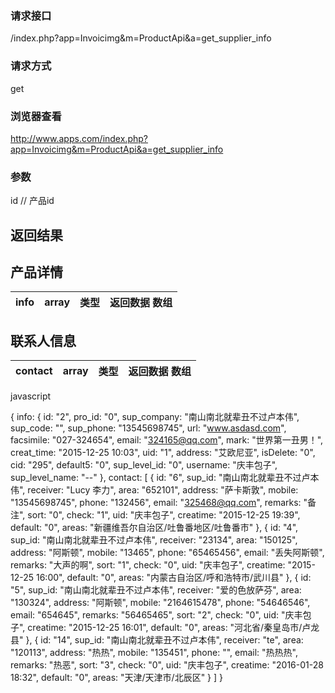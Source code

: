 ### **请求接口**
/index.php?app=Invoicimg&m=ProductApi&a=get_supplier_info


### **请求方式**
get

### **浏览器查看**
http://www.apps.com/index.php?app=Invoicimg&m=ProductApi&a=get_supplier_info

### **参数**
id // 产品id





## 返回结果
## 产品详情
|info|array | 类型 | 返回数据 数组|
|----|----|----|-----|


## 联系人信息
|contact|array | 类型 | 返回数据 数组|
|----|----|----|-----|

javascript

{
info: {
id: "2",
pro_id: "0",
sup_company: "南山南北就辈丑不过卢本伟",
sup_code: "",
sup_phone: "13545698745",
url: "www.asdasd.com",
facsimile: "027-324654",
email: "324165@qq.com",
mark: "世界第一丑男！",
creat_time: "2015-12-25 10:03",
uid: "1",
address: "艾欧尼亚",
isDelete: "0",
cid: "295",
default5: "0",
sup_level_id: "0",
username: "庆丰包子",
sup_level_name: "--"
},
contact: [
{
id: "6",
sup_id: "南山南北就辈丑不过卢本伟",
receiver: "Lucy 李力",
area: "652101",
address: "萨卡斯敦",
mobile: "13545698745",
phone: "132456",
email: "325468@qq.com",
remarks: "备注",
sort: "0",
check: "1",
uid: "庆丰包子",
creatime: "2015-12-25 19:39",
default: "0",
areas: "新疆维吾尔自治区/吐鲁番地区/吐鲁番市"
},
{
id: "4",
sup_id: "南山南北就辈丑不过卢本伟",
receiver: "23134",
area: "150125",
address: "阿斯顿",
mobile: "13465",
phone: "65465456",
email: "丢失阿斯顿",
remarks: "大声的啊",
sort: "1",
check: "0",
uid: "庆丰包子",
creatime: "2015-12-25 16:00",
default: "0",
areas: "内蒙古自治区/呼和浩特市/武川县"
},
{
id: "5",
sup_id: "南山南北就辈丑不过卢本伟",
receiver: "爱的色放萨芬",
area: "130324",
address: "阿斯顿",
mobile: "2164615478",
phone: "54646546",
email: "654645",
remarks: "56465465",
sort: "2",
check: "0",
uid: "庆丰包子",
creatime: "2015-12-25 16:01",
default: "0",
areas: "河北省/秦皇岛市/卢龙县"
},
{
id: "14",
sup_id: "南山南北就辈丑不过卢本伟",
receiver: "te",
area: "120113",
address: "热热",
mobile: "135451",
phone: "",
email: "热热热",
remarks: "热恶",
sort: "3",
check: "0",
uid: "庆丰包子",
creatime: "2016-01-28 18:32",
default: "0",
areas: "天津/天津市/北辰区"
}
]
}